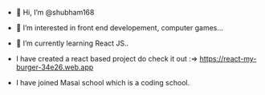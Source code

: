 - 👋 Hi, I’m @shubham168
- 👀 I’m interested in front end developement, computer games...
- 🌱 I’m currently learning React JS..
- I have created a react based project do check it out :=> https://react-my-burger-34e26.web.app 

- I have joined Masai school which is a coding school. 
<!---
shubham168/shubham168 is a ✨ special ✨ repository because its `README.md` (this file) appears on your GitHub profile.
You can click the Preview link to take a look at your changes.
--->
